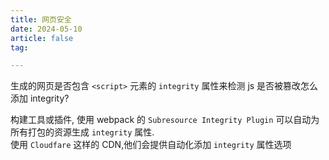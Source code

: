 ```yaml
---
title: 网页安全
date: 2024-05-10
article: false
tag:

---
```


生成的网页是否包含 `<script>` 元素的 `integrity` 属性来检测 js 是否被篡改怎么添加 integrity?  
  
构建工具或插件, 使用 webpack 的 `Subresource Integrity Plugin` 可以自动为所有打包的资源生成 `integrity` 属性.  
使用 `Cloudfare` 这样的 CDN,他们会提供自动化添加 `integrity` 属性选项  


